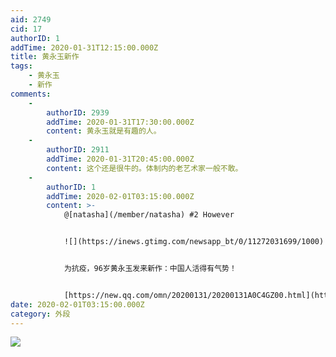 ```yaml
---
aid: 2749
cid: 17
authorID: 1
addTime: 2020-01-31T12:15:00.000Z
title: 黄永玉新作
tags:
    - 黄永玉
    - 新作
comments:
    -
        authorID: 2939
        addTime: 2020-01-31T17:30:00.000Z
        content: 黄永玉就是有趣的人。
    -
        authorID: 2911
        addTime: 2020-01-31T20:45:00.000Z
        content: 这个还是很牛的。体制内的老艺术家一般不敢。
    -
        authorID: 1
        addTime: 2020-02-01T03:15:00.000Z
        content: >-
            @[natasha](/member/natasha) #2 However


            ![](https://inews.gtimg.com/newsapp_bt/0/11272031699/1000)


            为抗疫，96岁黄永玉发来新作：中国人活得有气势！


            [https://new.qq.com/omn/20200131/20200131A0C4GZ00.html](https://new.qq.com/omn/20200131/20200131A0C4GZ00.html)
date: 2020-02-01T03:15:00.000Z
category: 外段
---
```


![](https://i.loli.net/2020/01/31/4cBiNI9YuxZzg5a.jpg)
